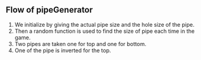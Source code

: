 ## Flow of pipeGenerator

1. We initialize by giving the actual pipe size and the hole size of the pipe. 
2. Then a random function is used to find the size of pipe each time in the game.
3. Two pipes are taken one for top and one for bottom. 
4. One of the pipe is inverted for the top.
